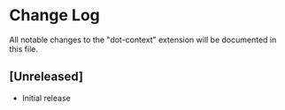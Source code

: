 # Change Log

All notable changes to the "dot-context" extension will be documented in this file.

## [Unreleased]

- Initial release
